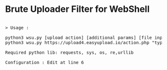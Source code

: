 # Brute Uploader Filter for WebShell
<pre>
 
> Usage : 

python3 wsu.py [upload action] [additional params] [file input params] [cookie sesion/PHPSESSID]
python3 wsu.py https://upload4.easyupload.io/action.php "type=upload&expiration=never&password=12345" "file" "__cfduid=d035cef587a07b1af70423b2dddc50facc1580188559"

Required python lib: requests, sys, os, re,urllib

Configuration : Edit at line 6
</pre>
